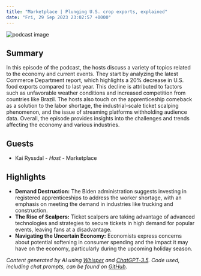 ```yaml
---
title: "Marketplace | Plunging U.S. crop exports, explained"
date: "Fri, 29 Sep 2023 23:02:57 +0000"
---
```


![podcast image](https://www.marketplace.org/wp-content/uploads/2019/05/MP_show-1.png)

## Summary

In this episode of the podcast, the hosts discuss a variety of topics related to the economy and current events. They start by analyzing the latest Commerce Department report, which highlights a 20% decrease in U.S. food exports compared to last year. This decline is attributed to factors such as unfavorable weather conditions and increased competition from countries like Brazil. The hosts also touch on the apprenticeship comeback as a solution to the labor shortage, the industrial-scale ticket scalping phenomenon, and the issue of streaming platforms withholding audience data. Overall, the episode provides insights into the challenges and trends affecting the economy and various industries.

## Guests

- Kai Ryssdal - _Host_ - Marketplace

## Highlights

- **Demand Destruction:** The Biden administration suggests investing in registered apprenticeships to address the worker shortage, with an emphasis on meeting the demand in industries like trucking and construction.
- **The Rise of Scalpers:** Ticket scalpers are taking advantage of advanced technologies and strategies to secure tickets in high demand for popular events, leaving fans at a disadvantage.
- **Navigating the Uncertain Economy:** Economists express concerns about potential softening in consumer spending and the impact it may have on the economy, particularly during the upcoming holiday season.

_Content generated by AI using [Whisper](https://openai.com/research/whisper) and [ChatGPT-3.5](https://openai.com/blog/chatgpt). Code used, including chat prompts, can be found on [GitHub](https://github.com/dustinbrownman/podcast-parser/blob/main/app/functions.py)._
